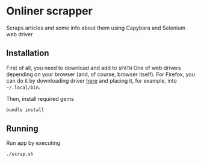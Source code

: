 # Onliner scrapper

Scraps articles and some info about them using Capybara and Selenium web driver

## Installation

First of all, you need to download and add to `$PATH` One of web drivers depending on your browser (and, of course, browser itself). For Firefox, you can do it by downloading driver [here](https://github.com/mozilla/geckodriver/releases) and placing it, for example, into `~/.local/bin`.

Then, install required gems

```bash
bundle install
```

## Running

Run app by executing

```bash
./scrap.sh
```
